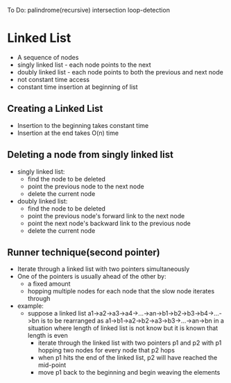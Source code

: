 To Do:
    palindrome(recursive)
    intersection
    loop-detection
# Linked List
- A sequence of nodes
- singly linked list - each node points to the next
- doubly linked list - each node points to both the previous and next node
- not constant time access 
- constant time insertion at beginning of list

## Creating a Linked List
- Insertion to the beginning takes constant time
- Insertion at the end takes O(n) time

## Deleting a node from singly linked list
- singly linked list:
    - find the node to be deleted
    - point the previous node to the next node
    - delete the current node
- doubly linked list:
    - find the node to be deleted
    - point the previous node's forward link to the next node
    - point the next node's backward link to the previous node
    - delete the current node

## Runner technique(second pointer)
- Iterate through a linked list with two pointers simultaneously
- One of the pointers is usually ahead of the other by:
    - a fixed amount
    - hopping multiple nodes for each node that the slow node iterates through
- example:
    - suppose a linked list a1->a2->a3->a4->...->an->b1->b2->b3->b4->...->bn
        is to be rearranged as  a1->b1->a2->b2->a3->b3->...->an->bn in a situation
        where length of linked list is not know but it is known that length is even
        - iterate through the linked list with two pointers p1 and p2 with p1
                hopping two nodes for every node that p2 hops
        - when p1 hits the end of the linked list, p2 will have reached the 
                mid-point
        - move p1 back to the beginning and begin weaving the elements
